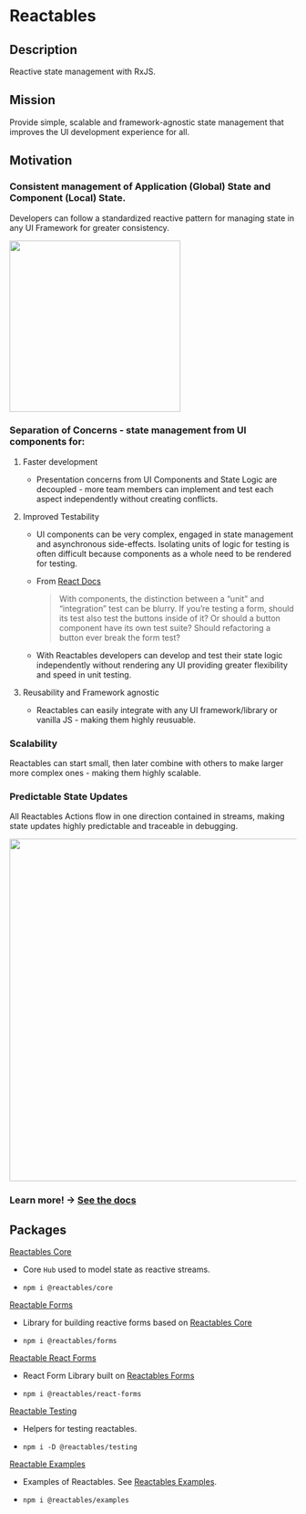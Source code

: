 # Reactables

## Description

Reactive state management with RxJS.

## Mission
Provide simple, scalable and framework-agnostic state management that improves the UI development experience for all.

## Motivation

### Consistent management of Application (Global) State and Component (Local) State.

Developers can follow a standardized reactive pattern for managing state in any UI Framework for greater consistency.  

<img src="https://github.com/reactables/reactables/blob/main/documentation/SlideNineStandardPattern.jpg?raw=true" height="300" />

### Separation of Concerns - state management from UI components for:

1. Faster development

    - Presentation concerns from UI Components and State Logic are decoupled - more team members can implement and test each aspect independently without creating conflicts.

1. Improved Testability

    - UI components can be very complex, engaged in state management and asynchronous side-effects. Isolating units of logic for testing is often difficult because components as a whole need to be rendered for testing.

    - From [React Docs](https://legacy.reactjs.org/docs/testing.html)

      > With components, the distinction between a “unit” and “integration” test can be blurry. If you’re testing a form, should its test also test the buttons inside of it? Or should a button component have its own test suite? Should refactoring a button ever break the form test?
    
    - With Reactables developers can develop and test their state logic independently without rendering any UI providing greater flexibility and speed in unit testing.

1. Reusability and Framework agnostic

    - Reactables can easily integrate with any UI framework/library or vanilla JS - making them highly reusuable.

### Scalability

Reactables can start small, then later combine with others to make larger more complex ones - making them highly scalable.

### Predictable State Updates 

All Reactables Actions flow in one direction contained in streams, making state updates highly predictable and traceable in debugging.

<img src="https://github.com/reactables/reactables/blob/main/documentation/SlideThreeScopedEffects.jpg?raw=true" width="600" />

### Learn more! -> [See the docs](https://github.com/reactables/reactables/tree/main/packages/core) 

## Packages

[Reactables Core](https://github.com/reactables/reactables/tree/main/packages/core) 

- Core `Hub` used to model state as reactive streams.

- `npm i @reactables/core`

[Reactable Forms](https://github.com/reactables/reactables/tree/main/packages/forms)

- Library for building reactive forms based on [Reactables Core](https://github.com/reactables/reactables/tree/main/packages/core)

- `npm i @reactables/forms`

[Reactable React Forms](https://github.com/reactables/reactables/tree/main/packages/react-forms)

- React Form Library built on [Reactables Forms](https://github.com/reactables/reactables/tree/main/packages/forms)

- `npm i @reactables/react-forms`

[Reactable Testing](https://github.com/reactables/reactables/tree/main/packages/testing) 

- Helpers for testing reactables. 

- `npm i -D @reactables/testing`

[Reactable Examples](https://github.com/reactables/reactables/tree/main/packages/examples) 

- Examples of Reactables. See [Reactables Examples](https://github.com/reactables/reactables/tree/main/packages/core#examples).

- `npm i @reactables/examples`